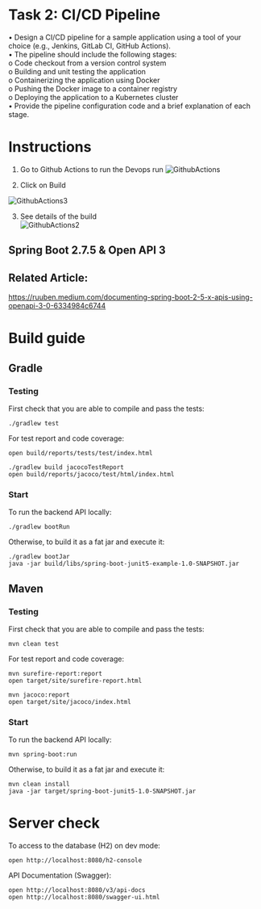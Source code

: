 # Task 2: CI/CD Pipeline   
• Design a CI/CD pipeline for a sample application using a tool of your choice (e.g., Jenkins, GitLab CI, GitHub Actions).   
• The pipeline should include the following stages:   
o Code checkout from a version control system   
o Building and unit testing the application   
o Containerizing the application using Docker   
o Pushing the Docker image to a container registry   
o Deploying the application to a Kubernetes cluster   
• Provide the pipeline configuration code and a brief explanation of each stage.   

# Instructions
1. Go to Github Actions to run the Devops run
![GithubActions](https://github.com/jaekimandy/spring-boot-junit5-example/assets/99704906/1d110abf-5fb2-4f2f-8d1a-84be38148f7c)
   
2. Click on Build

  ![GithubActions3](https://github.com/jaekimandy/spring-boot-junit5-example/assets/99704906/887cf8b9-99ab-4906-bcb7-3cdb88daf36d)

3. See details of the build   
![GithubActions2](https://github.com/jaekimandy/spring-boot-junit5-example/assets/99704906/dda65fff-bd0e-4cee-9eac-369c2831db75)








## Spring Boot 2.7.5 & Open API 3

## Related Article: 
https://ruuben.medium.com/documenting-spring-boot-2-5-x-apis-using-openapi-3-0-6334984c6744

# Build guide
## Gradle

### Testing
First check that you are able to compile and pass the tests:
```
./gradlew test
```

For test report and code coverage: 

```
open build/reports/tests/test/index.html

./gradlew build jacocoTestReport
open build/reports/jacoco/test/html/index.html
```

### Start

To run the backend API locally: 

```
./gradlew bootRun
```

Otherwise, to build it as a fat jar and execute it:

```
./gradlew bootJar
java -jar build/libs/spring-boot-junit5-example-1.0-SNAPSHOT.jar
```

## Maven

### Testing
First check that you are able to compile and pass the tests:
```
mvn clean test
```

For test report and code coverage: 

```
mvn surefire-report:report
open target/site/surefire-report.html

mvn jacoco:report
open target/site/jacoco/index.html
```

### Start

To run the backend API locally: 

```
mvn spring-boot:run
```

Otherwise, to build it as a fat jar and execute it:

```
mvn clean install 
java -jar target/spring-boot-junit5-1.0-SNAPSHOT.jar
```

# Server check

To access to the database (H2) on dev mode:

```
open http://localhost:8080/h2-console 
```

API Documentation (Swagger): 

```
open http://localhost:8080/v3/api-docs
open http://localhost:8080/swagger-ui.html
```
